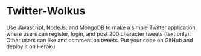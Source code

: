 # Twitter-Wolkus
Use Javascript, NodeJs, and MongoDB to make a simple Twitter application where users can register, login, and post 200 character tweets (text only). Other users can like and comment on tweets. Put your code on GitHub and deploy it on Heroku. 
